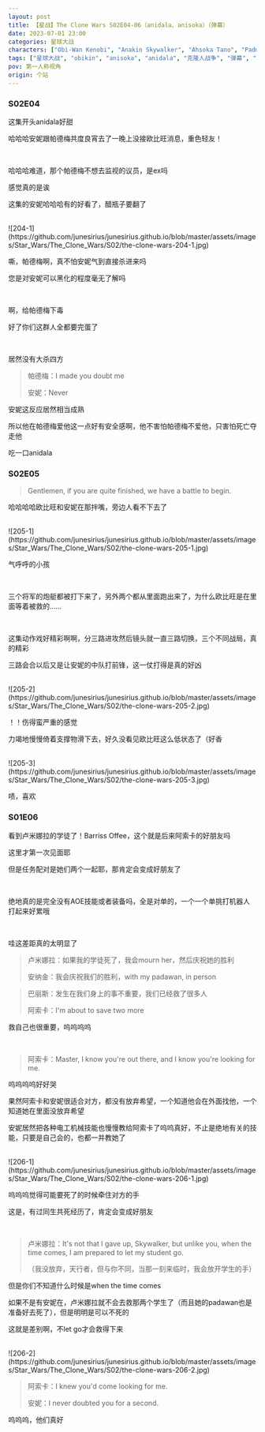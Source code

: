 ```yaml
---
layout: post
title: 【星战】The Clone Wars S02E04-06（anidala、anisoka）（弹幕）
date: 2023-07-01 23:00
categories: 星球大战
characters: ["Obi-Wan Kenobi", "Anakin Skywalker", "Ahsoka Tano", "Padmé Amidala", "Barriss Offee", "Luminara Unduli"]
tags: ["星球大战", "obikin", "anisoka", "anidala", "克隆人战争", "弹幕", "观后感", "战损"]
pov: 第一人称视角
origin: 个站
---
```


### S02E04

这集开头anidala好甜

哈哈哈安妮跟帕德梅共度良宵去了一晚上没接欧比旺消息，重色轻友！

<br>

哈哈哈难道，那个帕德梅不想去监视的议员，是ex吗

感觉真的是诶

这集的安妮哈哈哈有的好看了，醋瓶子要翻了

<br>
![204-1](https://github.com/junesirius/junesirius.github.io/blob/master/assets/images/Star_Wars/The_Clone_Wars/S02/the-clone-wars-204-1.jpg)

嘶，帕德梅啊，真不怕安妮气到直接杀进来吗

您是对安妮可以黑化的程度毫无了解吗

<br>

啊，给帕德梅下毒

好了你们这群人全都要完蛋了

<br>

居然没有大杀四方

> 帕德梅：I made you doubt me
>
> 安妮：Never

安妮这反应居然相当成熟

所以他在帕德梅爱他这一点好有安全感啊，他不害怕帕德梅不爱他，只害怕死亡夺走他

吃一口anidala

### S02E05

> Gentlemen, if you are quite finished, we have a battle to begin.

哈哈哈哈欧比旺和安妮在那拌嘴，旁边人看不下去了

<br>
![205-1](https://github.com/junesirius/junesirius.github.io/blob/master/assets/images/Star_Wars/The_Clone_Wars/S02/the-clone-wars-205-1.jpg)

气呼呼的小孩

<br>

三个将军的炮艇都被打下来了，另外两个都从里面跑出来了，为什么欧比旺是在里面等着被救的……

<br>

这集动作戏好精彩啊啊，分三路进攻然后镜头就一直三路切换，三个不同战局，真的精彩

三路会合以后又是让安妮的中队打前锋，这一仗打得是真的好凶

<br>
![205-2](https://github.com/junesirius/junesirius.github.io/blob/master/assets/images/Star_Wars/The_Clone_Wars/S02/the-clone-wars-205-2.jpg)

！！伤得蛮严重的感觉

力竭地慢慢倚着支撑物滑下去，好久没看见欧比旺这么低状态了（好香

<br>
![205-3](https://github.com/junesirius/junesirius.github.io/blob/master/assets/images/Star_Wars/The_Clone_Wars/S02/the-clone-wars-205-3.jpg)

啧，喜欢

### S01E06

看到卢米娜拉的学徒了！Barriss Offee，这个就是后来阿索卡的好朋友吗

这里才第一次见面耶

但是任务配对是她们两个一起耶，那肯定会变成好朋友了

<br>

绝地真的是完全没有AOE技能或者装备吗，全是对单的，一个一个单挑打机器人打起来好累哦

<br>

哇这差距真的太明显了

> 卢米娜拉：如果我的学徒死了，我会mourn her，然后庆祝她的胜利
>
> 安纳金：我会庆祝我们的胜利，with my padawan, in person

> 巴丽斯：发生在我们身上的事不重要，我们已经救了很多人
>
> 阿索卡：I'm about to save two more

救自己也很重要，呜呜呜呜

<br>

> 阿索卡：Master, I know you're out there, and I know you're looking for me.

呜呜呜呜好好哭

果然阿索卡和安妮很适合对方，都没有放弃希望，一个知道他会在外面找他，一个知道她在里面没放弃希望

安妮居然把各种电工机械技能也慢慢教给阿索卡了呜呜真好，不止是绝地有关的技能，只要是自己会的，也都一并教她了

<br>
![206-1](https://github.com/junesirius/junesirius.github.io/blob/master/assets/images/Star_Wars/The_Clone_Wars/S02/the-clone-wars-206-1.jpg)

呜呜呜觉得可能要死了的时候牵住对方的手

这是，有过同生共死经历了，肯定会变成好朋友

<br>

> 卢米娜拉：It's not that I gave up, Skywalker, but unlike you, when the time comes, I am prepared to let my student go.
>
> （我没放弃，天行者，但与你不同，当那一刻来临时，我会放开学生的手）

但是你们不知道什么时候是when the time comes

如果不是有安妮在，卢米娜拉就不会去救那两个学生了（而且她的padawan也是准备好去死了），但是明明是可以不死的

这就是差别啊，不let go才会救得下来

<br>
![206-2](https://github.com/junesirius/junesirius.github.io/blob/master/assets/images/Star_Wars/The_Clone_Wars/S02/the-clone-wars-206-2.jpg)

> 阿索卡：I knew you'd come looking for me.
>
> 安妮：I never doubted you for a second.

呜呜呜，他们真好
